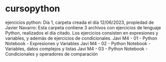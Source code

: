 # cursopython
ejercicios python:
Día 1, carpeta creada el día 12/06/2023, propiedad de Javier Navarro:
  Esta carpeta contiene 3 archivos con ejercicios de lenguaje Python, realizados el día citado.
  Los ejercicios consisten en expresiones y variables, y además de ejercicios de condicionales.
    Javi M4 - 01 - Python Notebook - Expresiones y Variables
    Javi M4 - 02 - Python Notebook - Variables, datos complejos y listas
    Javi M4 - 03 - Python Notebook - Condicionales y operadores de comparación
